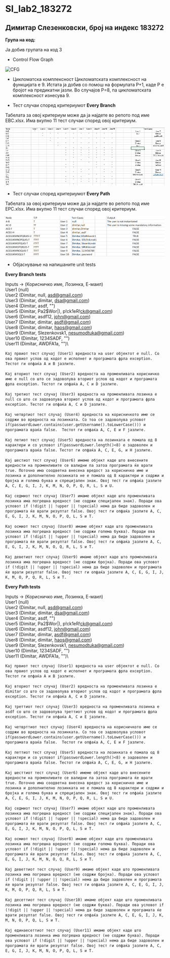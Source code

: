 # SI_lab2_183272
## Димитар Слезенковски, број на индекс 183272

**Група на код:**

Ја добив групата на код 3

* Control Flow Graph

![CFG](ControlFlowGraph.jpg)


* Цикломатска комплексност
Цикломатската комплексност на функцијата е 9.
Истата ја добив со помош на формулата P+1, каде P е бројот на предикатни јазли. Во случајoв P=8, па цикломатската комплексност изнесува 9.

* Тест случаи според критериумот **Every Branch**

Табелата за овој критериум може да ја најдете во репото под име EBC.xlsx. 
Има вкупно 11 тест случаи според овој критериум.

![Every Branch Criteria](EBC.JPG)

* Тест случаи според критериумот **Every Path**

Табелата за овој критериум може да ја најдете во репото под име EPC.xlsx. 
Има вкупно 11 тест случаи според овој критериум.

![Every Path Criteria](EPC.png)

* Објаснување на напишаните unit tests

**Every Branch tests**

Inputs -> (Корисничко име, Лозинка, Е-маил)\
User1 (null)\
User2 (Dimitar, null, asd@gmail.com)\
User3 (Dimitar, dimitar, dsa@gmail.com)\
User4 (Dimitar, asdf, "")\
User5 (Dimitar, Pa2$Wor|), p!ck1eR!ck@gmail.com)\
User6 (Dimitar, asdf12, john@gmail.com)\
User7 (Dimitar, dimitar, asdf@gmail.com)\
User8 (Dimitar, dimitar, haos@gmail.com)\
User9 (Dimitar, Slezenkovsk1, nesumodtuka@gmail.com)\
User10 (Dimitar, 1234SADF, "")\
User11 (Dimitar, AWDFA1a, "")\

```
Кај првиот тест случај (User1) вредноста на user објектот е null. Со ова првиот услов од кодот е исполнет и програмата фрла exception. Тестот ги опфаќа A и B јазлите. 

Кај вториот тест случај (User2) вредноста на променливата корисничко име е null со што се задоволува вториот услов од кодот и програмата фрла exception. Тестот ги опфаќа A, C и D јазлите.

Кај третиот тест случај (User3) вредноста на променливата лозинка е null со што се задоволува вториот услов од кодот и програмата фрла exception. Тестот ги опфаќа A, C и D јазлите.

Кај четвртиот тест случај (User4) вредноста на корисничкото име се содржи во вредноста на лозинката. Со тоа се задоволува условот if(passwordLower.contains(user.getUsername().toLowerCase())) и програмата враќа false.  Тестот ги опфаќа A, C, E и F јазлите.

Кај петиот тест случај (User5) вредноста на лозинката е помала од 8 карактери и со условот if(passwordLower.length()<8) е задоволен и програмата враќа false. Тестот ги опфаќа A, C, E, G, и H јазлите.

Kaj шестиот тест случај (User6) имеме објект каде што внесените вредности на променливите се валидни па затоа програмата ќе врати true. Поточно има соодветна внесена вредост за корисничко име и лозинка и дополнително лозинката не е помала од 8 карактери и содржи и бројка и голема буква и спрецијален знак. Овој тест ги опфаќа јазлите A, C, E, G, I, J, K, M, N, O, P, Q, R, L, S и U.

Кај седмиот тест случај (User7) имаме објект каде што променливата лозинка има погрешна вредност (не содржи специјален знак). Поради ова условот if (!digit || !upper || !special) нема да биде задоволен и програмата ќе врати резултат false. Овој тест ги опфаќа јазлите A, C, E, G, I, J, K, M, N, O, P, Q, L, S и Т.

Кај осмиот тест случај (User8) имаме објект каде што променливата лозинка има погрешна вредност (не содржи голема буква). Поради ова условот if (!digit || !upper || !special) нема да биде задоволен и програмата ќе врати резултат false. Овој тест ги опфаќа јазлите A, C, E, G, I, J, K, M, N, O, Q, R, L, S и Т.

Кај деветиот тест случај (User9) имаме објект каде што променливата лозинка има погрешна вредност (не содржи бројка). Поради ова условот if (!digit || !upper || !special) нема да биде задоволен и програмата ќе врати резултат false. Овој тест ги опфаќа јазлите A, C, E, G, I, J, K, M, O, P, Q, R, L, S и Т.

```

**Every Path tests**

Inputs -> (Корисничко име, Лозинка, Е-маил)\
User1 (null)\
User2 (Dimitar, null, asd@gmail.com)\
User3 (Dimitar, dimitar, dsa@gmail.com)\
User4 (Dimitar, asdf, "")\
User5 (Dimitar, Pa2$Wor|), p!ck1eR!ck@gmail.com)\
User6 (Dimitar, asdf12, john@gmail.com)\
User7 (Dimitar, dimitar, asdf@gmail.com)\
User8 (Dimitar, dimitar, haos@gmail.com)\
User9 (Dimitar, Slezenkovsk1, nesumodtuka@gmail.com)\
User10 (Dimitar, 1234SADF, "")\
User11 (Dimitar, AWDFA1a, "")\

```
Кај првиот тест случај (User1) вредноста на user објектот е null. Со ова првиот услов од кодот е исполнет и програмата фрла exception. Тестот ги опфаќа A и B јазлите. 

Кај вториот тест случај (User2) вредноста на променливата лозинка е dimitar со што се задоволува вториот услов од кодот и програмата фрла exception. Тестот ги опфаќа A, C и D јазлите.

Кај треттиот тест случај (User3) вредноста на променливата лозинка е asdf со што се задоволува треттиот услов од кодот и програмата фрла exception. Тестот ги опфаќа A, C и Е јазлите.

Кај четврттиот тест случај (User4) вредноста на корисничкото име се содржи во вредноста на лозинката. Со тоа се задоволува условот if(passwordLower.contains(user.getUsername().toLowerCase())) и програмата враќа false.  Тестот ги опфаќа A, C, E и F јазлите.

Кај петтиот тест случај (User5) вредноста на лозинката е помала од 8 карактери и со условот if(passwordLower.length()<8) е задоволен и програмата враќа false. Тестот ги опфаќа A, C, E, G, и H јазлите.

Kaj шесттиот тест случај (User6) имеме објект каде што внесените вредности на променливите се валидни па затоа програмата ќе врати true. Поточно има соодветна внесена вредост за корисничко име и лозинка и дополнително лозинката не е помала од 8 карактери и содржи и бројка и голема буква и спрецијален знак. Овој тест ги опфаќа јазлите A, C, E, G, I, J, K, M, N, O, P, Q, R, L, S и U.

Кај седмиот тест случај (User7) имаме објект каде што променливата лозинка има погрешна вредност (не содржи специјален знак). Поради ова условот if (!digit || !upper || !special) нема да биде задоволен и програмата ќе врати резултат false. Овој тест ги опфаќа јазлите A, C, E, G, I, J, K, M, N, O, P, Q, L, S и Т.

Кај осмиот тест случај (User8) имаме објект каде што променливата лозинка има погрешна вредност (не содржи голема буква). Поради ова условот if (!digit || !upper || !special) нема да биде задоволен и програмата ќе врати резултат false. Овој тест ги опфаќа јазлите A, C, E, G, I, J, K, M, N, O, Q, R, L, S и Т.

Кај деветтиот тест случај (User9) имаме објект каде што променливата лозинка има погрешна вредност (не содржи бројка). Поради ова условот if (!digit || !upper || !special) нема да биде задоволен и програмата ќе врати резултат false. Овој тест ги опфаќа јазлите A, C, E, G, I, J, K, M, O, P, Q, R, L, S и Т.

Кај десеттиот тест случај (User10) имаме објект каде што променливата лозинка има погрешна вредност (не содржи буква). Поради ова условот if (!digit || !upper || !special) нема да биде задоволен и програмата ќе врати резултат false. Овој тест ги опфаќа јазлите A, C, E, G, I, J, K, M, N, O, P, Q, L, S и Т.

Кај единаесеттиот тест случај (User11) имаме објект каде што променливата лозинка има погрешна вредност (не содржи буква). Поради ова условот if (!digit || !upper || !special) нема да биде задоволен и програмата ќе врати резултат false. Овој тест ги опфаќа јазлите A, C, E, G, I, J, K, M, N, O, P, Q, L, S и Т.

```